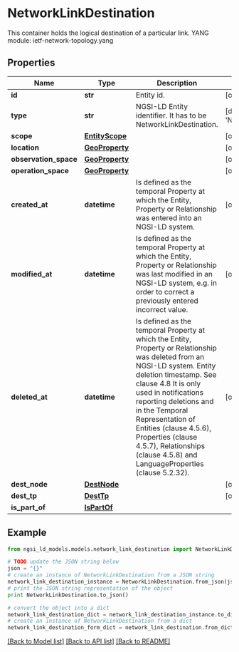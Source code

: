 # NetworkLinkDestination

This container holds the logical destination of a particular link.  YANG module: ietf-network-topology.yang 

## Properties

Name | Type | Description | Notes
------------ | ------------- | ------------- | -------------
**id** | **str** | Entity id.  | [optional] 
**type** | **str** | NGSI-LD Entity identifier. It has to be NetworkLinkDestination. | [default to 'NetworkLinkDestination']
**scope** | [**EntityScope**](EntityScope.md) |  | [optional] 
**location** | [**GeoProperty**](GeoProperty.md) |  | [optional] 
**observation_space** | [**GeoProperty**](GeoProperty.md) |  | [optional] 
**operation_space** | [**GeoProperty**](GeoProperty.md) |  | [optional] 
**created_at** | **datetime** | Is defined as the temporal Property at which the Entity, Property or Relationship was entered into an NGSI-LD system.  | [optional] [readonly] 
**modified_at** | **datetime** | Is defined as the temporal Property at which the Entity, Property or Relationship was last modified in an NGSI-LD system, e.g. in order to correct a previously entered incorrect value.  | [optional] [readonly] 
**deleted_at** | **datetime** | Is defined as the temporal Property at which the Entity, Property or Relationship was deleted from an NGSI-LD system.  Entity deletion timestamp. See clause 4.8 It is only used in notifications reporting deletions and in the Temporal Representation of Entities (clause 4.5.6), Properties (clause 4.5.7), Relationships (clause 4.5.8) and LanguageProperties (clause 5.2.32).  | [optional] [readonly] 
**dest_node** | [**DestNode**](DestNode.md) |  | [optional] 
**dest_tp** | [**DestTp**](DestTp.md) |  | [optional] 
**is_part_of** | [**IsPartOf**](IsPartOf.md) |  | 

## Example

```python
from ngsi_ld_models.models.network_link_destination import NetworkLinkDestination

# TODO update the JSON string below
json = "{}"
# create an instance of NetworkLinkDestination from a JSON string
network_link_destination_instance = NetworkLinkDestination.from_json(json)
# print the JSON string representation of the object
print NetworkLinkDestination.to_json()

# convert the object into a dict
network_link_destination_dict = network_link_destination_instance.to_dict()
# create an instance of NetworkLinkDestination from a dict
network_link_destination_form_dict = network_link_destination.from_dict(network_link_destination_dict)
```
[[Back to Model list]](../README.md#documentation-for-models) [[Back to API list]](../README.md#documentation-for-api-endpoints) [[Back to README]](../README.md)


